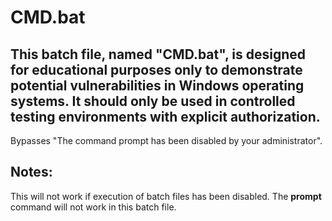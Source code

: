 # CMD.bat
## This batch file, named "CMD.bat", is designed for educational purposes only to demonstrate potential vulnerabilities in Windows operating systems. It should only be used in controlled testing environments with explicit authorization.
Bypasses "The command prompt has been disabled by your administrator".
## Notes:
This will not work if execution of batch files has been disabled.
The **prompt** command will not work in this batch file.
